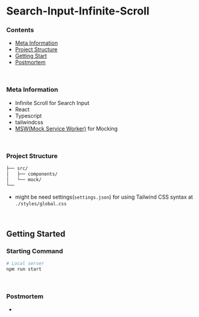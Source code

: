 # **Search-Input-Infinite-Scroll**

### **Contents**

- [Meta Information](#Meta-Information)
- [Project Structure](#Project-structure)
- [Getting Start](#Getting-Start)
- [Postmortem](#Postmortem)

</br>

### **Meta Information**

- Infinite Scroll for Search Input
- React
- Typescript
- tailwindcss
- [MSW(Mock Service Worker)](https://mswjs.io/) for Mocking

</br>

### **Project Structure**

```bash
├── src/
│   ├── components/
│   └── mock/
└──
```

- might be need settings(`settings.json`) for using Tailwind CSS syntax at `./styles/global.css`

</br>

## **Getting Started**

### **Starting Command**

```bash
# Local server
npm run start
```

</br>

### **Postmortem**

-
